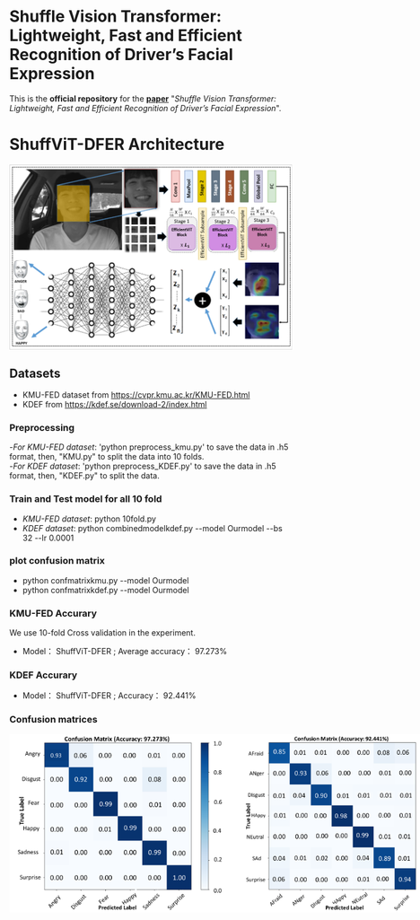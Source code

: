 # Shuffle Vision Transformer: Lightweight, Fast and Efficient Recognition of Driver’s Facial Expression



This is the **official repository** for the [**paper**](https://arxiv.org/abs/) "*Shuffle Vision Transformer: Lightweight, Fast and Efficient Recognition of Driver’s Facial Expression*".

# ShuffViT-DFER Architecture
<div style="display: flex; justify-content: flex-start;">
  <img width=680 src="figures/shuffarch.png"/>
</div>

## Datasets ##
- KMU-FED dataset from https://cvpr.kmu.ac.kr/KMU-FED.html
- KDEF from https://kdef.se/download-2/index.html

### Preprocessing ###
-*For KMU-FED dataset*: 'python preprocess_kmu.py' to save the data in .h5 format, then, "KMU.py" to split the data into 10 folds. <Br/>
-*For KDEF dataset*: 'python preprocess_KDEF.py' to save the data in .h5 format, then, "KDEF.py" to split the data. <Br/>

### Train and Test model for all 10 fold ###
- *KMU-FED dataset*: python 10fold.py
- *KDEF dataset*: python combinedmodelkdef.py --model Ourmodel --bs 32 --lr 0.0001

### plot confusion matrix ###
- python confmatrixkmu.py --model Ourmodel
- python confmatrixkdef.py --model Ourmodel

###  KMU-FED Accurary     ###
We use 10-fold Cross validation in the experiment.
- Model：    ShuffViT-DFER ;       Average accuracy：  97.273%  <Br/>

###  KDEF Accurary     ###
- Model：    ShuffViT-DFER ;       Accuracy：  92.441%  <Br/>

### Confusion matrices ###

<div style="display: flex; justify-content: flex-start;">
  <img width=400 src="figures/ok12.png"/>
  <img width=400 src="figures/ok11.png"/>
</div>


